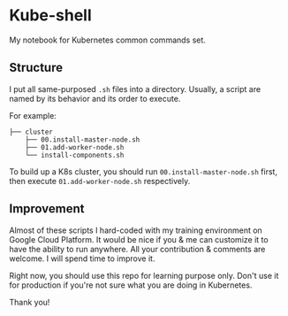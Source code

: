 # Kube-shell

My notebook for Kubernetes common commands set.

## Structure
I put all same-purposed `.sh` files into a directory. Usually, a script are named by its behavior and its order to execute. 

For example:


    ├── cluster
        ├── 00.install-master-node.sh
        ├── 01.add-worker-node.sh
        └── install-components.sh

To build up a K8s cluster, you should run `00.install-master-node.sh` first, then execute `01.add-worker-node.sh` respectively.

## Improvement

Almost of these scripts I hard-coded with my training environment on Google Cloud Platform.
It would be nice if you & me can customize it to have the ability to run anywhere. All your contribution & comments are welcome. 
I will spend time to improve it.

Right now, you should use this repo for learning purpose only. Don't use it for production if you're not sure what you are doing in Kubernetes.

Thank you!
